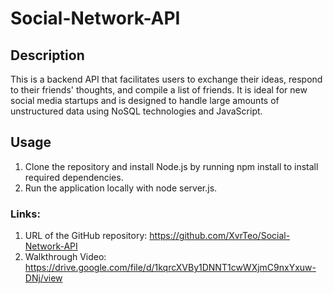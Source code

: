# Social-Network-API

## Description

This is a backend API that facilitates users to exchange their ideas, respond to their friends' thoughts, and compile a list of friends. It is ideal for new social media startups and is designed to handle large amounts of unstructured data using NoSQL technologies and JavaScript.

## Usage

1. Clone the repository and install Node.js by running npm install to install required dependencies.
2. Run the application locally with node server.js.

### Links:

1. URL of the GitHub repository: https://github.com/XvrTeo/Social-Network-API
2. Walkthrough Video: https://drive.google.com/file/d/1kqrcXVBy1DNNT1cwWXjmC9nxYxuw-DNj/view
